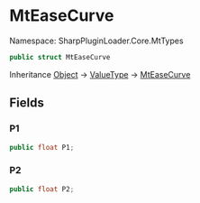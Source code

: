 # MtEaseCurve

Namespace: SharpPluginLoader.Core.MtTypes

```csharp
public struct MtEaseCurve
```

Inheritance [Object](https://docs.microsoft.com/en-us/dotnet/api/System.Object) → [ValueType](https://docs.microsoft.com/en-us/dotnet/api/System.ValueType) → [MtEaseCurve](./SharpPluginLoader.Core.MtTypes.MtEaseCurve.md)

## Fields

### **P1**

```csharp
public float P1;
```

### **P2**

```csharp
public float P2;
```
